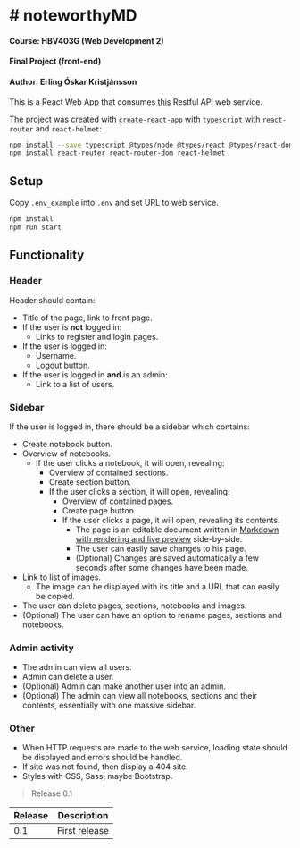 # # noteworthyMD

#### Course: HBV403G (Web Development 2)
#### Final Project (front-end)
#### Author: Erling Óskar Kristjánsson

This is a React Web App that consumes [this](https://github.com/eokristjans/vef2/tree/master/h1) Restful API web service.

The project was created with [`create-react-app` with `typescript`](https://facebook.github.io/create-react-app/docs/adding-typescript) with `react-router` and `react-helmet`:

```bash
npm install --save typescript @types/node @types/react @types/react-dom @types/jest
npm install react-router react-router-dom react-helmet
```

## Setup

Copy `.env_example` into `.env` and set URL to web service.

```bash
npm install
npm run start
```

## Functionality

### Header

Header should contain:

* Title of the page, link to front page.
* If the user is **not** logged in:
  * Links to register and login pages.
* If the user is logged in:
  * Username.
  * Logout button.
* If the user is logged in **and** is an admin:
  * Link to a list of users.

### Sidebar

If the user is logged in, there should be a sidebar which contains:

* Create notebook button.
* Overview of notebooks.
  * If the user clicks a notebook, it will open, revealing:
    * Overview of contained sections.
    * Create section button.
    * If the user clicks a section, it will open, revealing:
      * Overview of contained pages.
      * Create page button.
      * If the user clicks a page, it will open, revealing its contents.
        * The page is an editable document written in [Markdown with rendering and live preview](https://www.npmjs.com/package/react-markdown) side-by-side.
        * The user can easily save changes to his page.
        * (Optional) Changes are saved automatically a few seconds after some changes have been made.
* Link to list of images.
  * The image can be displayed with its title and a URL that can easily be copied.
* The user can delete pages, sections, notebooks and images.
* (Optional) The user can have an option to rename pages, sections and notebooks.

### Admin activity

* The admin can view all users.
* Admin can delete a user.
* (Optional) Admin can make another user into an admin.
* (Optional) The admin can view all notebooks, sections and their contents, essentially with one massive sidebar.

### Other

* When HTTP requests are made to the web service, loading state should be displayed and errors should be handled.
* If site was not found, then display a 404 site.
* Styles with CSS, Sass, maybe Bootstrap.


> Release 0.1

| Release | Description                                                              |
|---------|--------------------------------------------------------------------------|
| 0.1     | First release                                                            |
